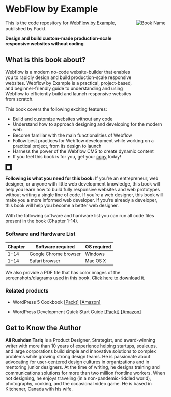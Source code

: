 # WebFlow by Example

<a href="https://www.packtpub.com/product/webflow-by-example/9781801075398"><img src="https://static.packt-cdn.com/products/9781801075398/cover/smaller" alt="Book Name" height="256px" align="right"></a>

This is the code repository for [WebFlow by Example](https://www.packtpub.com/product/webflow-by-example/9781801075398), published by Packt.

**Design and build custom-made production-scale responsive websites without coding**

## What is this book about?
Webflow is a modern no-code website-builder that enables you to rapidly design and build production-scale responsive websites. Webflow by Example is a practical, project-based, and beginner-friendly guide to understanding and using Webflow to efficiently build and launch responsive websites from scratch.

This book covers the following exciting features: 
* Build and customize websites without any code
* Understand how to approach designing and developing for the modern web
* Become familiar with the main functionalities of Webflow
* Follow best practices for Webflow development while working on a practical project, from its design to launch
* Harness the power of the Webflow CMS to create dynamic content
* If you feel this book is for you, get your [copy](https://www.amazon.com/dp/1801075395) today!

<a href="https://www.packtpub.com/?utm_source=github&utm_medium=banner&utm_campaign=GitHubBanner"><img src="https://raw.githubusercontent.com/PacktPublishing/GitHub/master/GitHub.png" 
alt="https://www.packtpub.com/" border="5" /></a>

**Following is what you need for this book:**
If you’re an entrepreneur, web designer, or anyone with little web development knowledge, this book will help you learn how to build fully responsive websites and web prototypes without writing a single line of code. If you’re a web designer, this book will make you a more informed web developer. If you’re already a developer, this book will help you become a better web designer.

With the following software and hardware list you can run all code files present in the book (Chapter 1-14).

### Software and Hardware List

| Chapter  | Software required                   | OS required                        |
| -------- | ------------------------------------| -----------------------------------|
| 1-14       | Google Chrome browser                  |Windows |
| 1-14       | Safari browser          | Mac OS X |


We also provide a PDF file that has color images of the screenshots/diagrams used in this book. [Click here to download it](https://static.packt-cdn.com/downloads/9781801075398_ColorImages.pdf).

### Related products <Other books you may enjoy>
* WordPress 5 Cookbook [[Packt]](https://www.packtpub.com/product/wordpress-5-cookbook/9781838986506) [[Amazon]](https://www.amazon.com/dp/1838986502)

* WordPress Development Quick Start Guide [[Packt]](https://www.packtpub.com/product/wordpress-development-quick-start-guide/9781789342871) [[Amazon]](https://www.amazon.com/dp/1789342872)

## Get to Know the Author
**Ali Rushdan Tariq**
is a Product Designer, Strategist, and award-winning writer with more than 10 years of experience helping startups, scaleups, and large corporations build simple and innovative solutions to complex problems while growing strong design teams. He is passionate about advocating for user-centered design cultures in organizations and in mentoring junior designers. At the time of writing, he designs training and communications solutions for more than two million frontline workers. When not designing, he enjoys traveling (in a non-pandemic-riddled world), photography, cooking, and the occasional video game. He is based in Kitchener, Canada with his wife.

